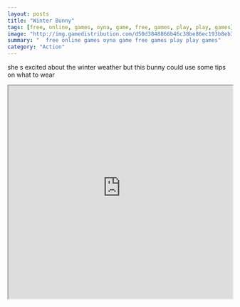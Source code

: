 ```yaml
---
layout: posts
title: "Winter Bunny"
tags: [free, online, games, oyna, game, free, games, play, play, games]
image: "http://img.gamedistribution.com/d50d3848866b46c38be86ec193b8eb36.jpg"
summary: "  free online games oyna game free games play play games"
category: "Action"
---
```


she s excited about the winter weather but this bunny could use some tips on what to wear

<iframe width="100%" height="480px;" src="http://flash.gamedistribution.com?game=d50d3848866b46c38be86ec193b8eb36"></iframe>